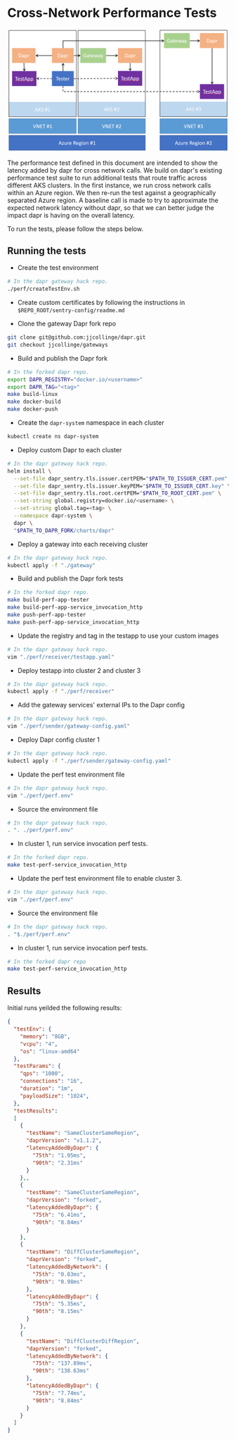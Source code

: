 # Cross-Network Performance Tests
![perf diagram](./imgs/perf.png)


The performance test defined in this document are intended to show the latency added by dapr for cross network calls. We build on dapr's existing performance test suite to run 
additional tests that route traffic across different AKS clusters. In the first instance, we run cross network calls within an Azure region. We then re-run the test against a geographically separated Azure region. A baseline call is made to try to approximate the expected network latency without dapr, so that we can better judge the impact dapr is having on the overall latency.

To run the tests, please follow the steps below.

## Running the tests

- Create the test environment
```bash
# In the dapr gateway hack repo.
./perf/createTestEnv.sh
```

- Create custom certificates by following the instructions in `$REPO_ROOT/sentry-config/readme.md`

- Clone the gateway Dapr fork repo
```bash
git clone git@github.com:jjcollinge/dapr.git
git checkout jjcollinge/gateways
```

- Build and publish the Dapr fork
```bash
# In the forked dapr repo.
export DAPR_REGISTRY="docker.io/<username>"
export DAPR_TAG="<tag>"
make build-linux
make docker-build
make docker-push
```

- Create the `dapr-system` namespace in each cluster
```bash
kubectl create ns dapr-system
```

- Deploy custom Dapr to each cluster
```bash
# In the dapr gateway hack repo.
helm install \
  --set-file dapr_sentry.tls.issuer.certPEM="$PATH_TO_ISSUER_CERT.pem" \
  --set-file dapr_sentry.tls.issuer.keyPEM="$PATH_TO_ISSUER_CERT.key" \
  --set-file dapr_sentry.tls.root.certPEM="$PATH_TO_ROOT_CERT.pem" \
  --set-string global.registry=docker.io/<username> \
  --set-string global.tag=<tag> \
  --namespace dapr-system \
  dapr \
  "$PATH_TO_DAPR_FORK/charts/dapr"
```

- Deploy a gateway into each receiving cluster
```bash
# In the dapr gateway hack repo.
kubectl apply -f "./gateway"
```

- Build and publish the Dapr fork tests
```bash
# In the forked dapr repo.
make build-perf-app-tester
make build-perf-app-service_invocation_http
make push-perf-app-tester
make push-perf-app-service_invocation_http
```

- Update the registry and tag in the testapp to use your custom images
```bash
# In the dapr gateway hack repo.
vim "./perf/receiver/testapp.yaml"
```

- Deploy testapp into cluster 2 and cluster 3
```bash
# In the dapr gateway hack repo.
kubectl apply -f "./perf/receiver"
```

- Add the gateway services' external IPs to the Dapr config
```bash
# In the dapr gateway hack repo.
vim "./perf/sender/gateway-config.yaml"
```

- Deploy Dapr config cluster 1
```bash
# In the dapr gateway hack repo.
kubectl apply -f "./perf/sender/gateway-config.yaml"
```

- Update the perf test environment file
```bash
# In the dapr gateway hack repo.
vim "./perf/perf.env"
```

- Source the environment file
```bash
# In the dapr gateway hack repo.
. ". ./perf/perf.env"
```

- In cluster 1, run service invocation perf tests.
```bash
# In the forked dapr repo.
make test-perf-service_invocation_http
```

- Update the perf test environment file to enable cluster 3.
```bash
# In the dapr gateway hack repo.
vim "./perf/perf.env"
```

- Source the environment file
```bash
# In the dapr gateway hack repo.
. "$./perf/perf.env"
```

- In cluster 1, run service invocation perf tests.
```bash
# In the forked dapr repo
make test-perf-service_invocation_http
```

## Results
Initial runs yeilded the following results:
```json
{
  "testEnv": {
    "memory": "8GB",
    "vcpu": "4",
    "os": "linux-amd64"
  },
  "testParams": {
    "qps": "1000",
    "connections": "16",
    "duration": "1m",
    "payloadSize": "1024",
  },
  "testResults":
  [
    {
      "testName": "SameClusterSameRegion",
      "daprVersion": "v1.1.2",
      "latencyAddedByDapr": {
        "75th": "1.95ms",
        "90th": "2.31ms"
      }
    },,
    {
      "testName": "SameClusterSameRegion",
      "daprVersion": "forked",
      "latencyAddedByDapr": {
        "75th": "6.41ms",
        "90th": "8.84ms"
      }
    },
    {
      "testName": "DiffClusterSameRegion",
      "daprVersion": "forked",
      "latencyAddedByNetwork": {
        "75th": "0.83ms",
        "90th": "0.98ms"
      },
      "latencyAddedByDapr": {
        "75th": "5.35ms",
        "90th": "8.15ms"
      }
    },
    {
      "testName": "DiffClusterDiffRegion",
      "daprVersion": "forked",
      "latencyAddedByNetwork": {
        "75th": "137.89ms",
        "90th": "138.63ms"
      },
      "latencyAddedByDapr": {
        "75th": "7.74ms",
        "90th": "8.84ms"
      }
    }
  ]
}
```